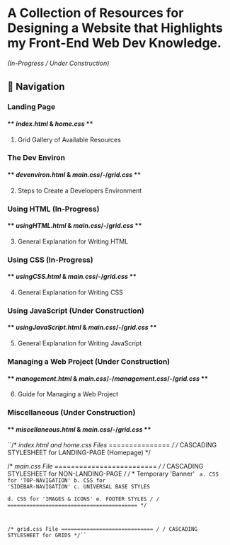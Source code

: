 # A Collection of Resources for Designing a Website that Highlights my Front-End Web Dev Knowledge. 
###### (In-Progress / Under Construction)

## :compass: Navigation 
### Landing Page
#### ** *index.html* & *home.css* **
1. Grid Gallery of Available Resources

### The Dev Environ
#### ** *devenviron.html* & *main.css*/-/*grid.css* **
2. Steps to Create a Developers Environment

### Using HTML              (In-Progress)
#### ** *usingHTML.html* & *main.css*/-/*grid.css* **
3. General Explanation for Writing HTML

### Using CSS               (In-Progress)
#### ** *usingCSS.html* & *main.css*/-/*grid.css* **
4. General Explanation for Writing CSS

### Using JavaScript        (Under Construction)
#### ** *usingJavaScript.html* & *main.css*/-/*grid.css* **
5. General Explanation for Writing JavaScript

### Managing a Web Project  (Under Construction)
#### ** *management.html* & *main.css*/-/*management.css*/-/*grid.css* **
6. Guide for Managing a Web Project 

### Miscellaneous           (Under Construction)
#### ** *miscellaneous.html* & *main.css*/-/*grid.css* **


``/* *index.html and home.css Files* =============== */
/* CASCADING STYLESHEET for LANDING-PAGE (Homepage) */

/* *main.css File* ========================= */
/* CASCADING STYLESHEET for NON-LANDING-PAGE */
/*
      *   Temporary 'Banner' <code>
      a.  CSS for 'TOP-NAVIGATION'
      b.  CSS for 'SIDEBAR-NAVIGATION'
      c.  UNIVERSAL BASE STYLES              
      d.  CSS for 'IMAGES &amp; ICONS'
      e.  FOOTER STYLES                      */
/* ========================================= */

/* grid.css File ============================= */
/* CASCADING STYLESHEET for GRIDS */``